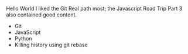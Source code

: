 Hello World
I liked the Git Real path most;  the Javascript Road Trip Part 3 also contained good content.

 * Git
 * JavaScript
 * Python
 * Killing history using git rebase

